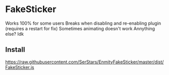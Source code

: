 # FakeSticker

Works 100% for some users
Breaks when disabling and re-enabling plugin (requires a restart for fix)
Sometimes animating doesn't work
Annything else? Idk

## Install
https://raw.githubusercontent.com/SerStars/EnmityFakeSticker/master/dist/FakeSticker.js
